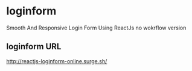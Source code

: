 # loginform
 Smooth And Responsive Login Form Using ReactJs
 no wokrflow version

## loginform URL
http://reactjs-loginform-online.surge.sh/
